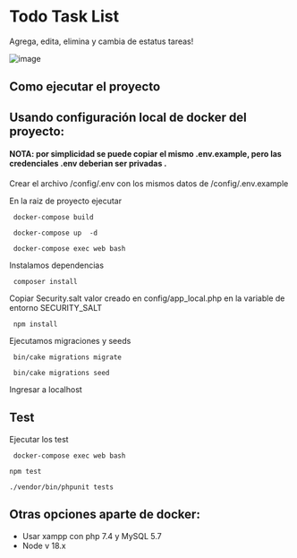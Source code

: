 # Todo Task List

Agrega, edita, elimina y cambia de estatus tareas!



![image](https://github.com/Oriplus/todo_list/assets/42686893/931515a2-26d7-4b7f-8c79-62767dc6d906)



## Como ejecutar el proyecto

## Usando configuración local de docker del proyecto:

#### NOTA: por simplicidad se puede copiar el mismo .env.example, pero las credenciales .env deberian ser privadas .

Crear el archivo /config/.env con los mismos datos de /config/.env.example

 En la raiz de proyecto ejecutar
```
 docker-compose build
```
```
 docker-compose up  -d
```

```
 docker-compose exec web bash
```
Instalamos dependencias
```
 composer install
```
Copiar Security.salt valor creado en config/app_local.php en la variable de entorno SECURITY_SALT
```
 npm install
```
Ejecutamos migraciones y seeds
```
 bin/cake migrations migrate
```
```
 bin/cake migrations seed
```

Ingresar a localhost

## Test

Ejecutar los test

```
 docker-compose exec web bash
```

```
npm test
```

```
./vendor/bin/phpunit tests
```

## Otras opciones aparte de docker:
* Usar xampp con php 7.4 y MySQL 5.7
* Node v 18.x
